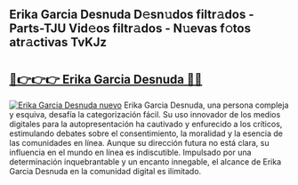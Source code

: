 ## Erika Garcia Desnuda D𝚎sn𝚞dos filtr𝚊dos - Parts-TJU Vid𝚎os filtr𝚊dos - N𝚞evas f𝚘tos atr𝚊ctivas TvKJz

# <h2><a href="http://mbdhib.tromn.icu/?c=Erika+Garcia+Desnuda">🔗👉👉👉 Erika Garcia Desnuda 🔗🔗</a></h2>

[![Erika Garcia Desnuda nuevo](https://i.imgur.com/pEAQMta.gif)](http://mbdhib.tromn.icu/?c=Erika+Garcia+Desnuda)
Erika Garcia Desnuda, una persona compleja y esquiva, desafía la categorización fácil. Su uso innovador de los medios digitales para la autopresentación ha cautivado y enfurecido a los críticos, estimulando debates sobre el consentimiento, la moralidad y la esencia de las comunidades en línea. Aunque su dirección futura no está clara, su influencia en el mundo en línea es indiscutible. Impulsado por una determinación inquebrantable y un encanto innegable, el alcance de Erika Garcia Desnuda en la comunidad digital es ilimitado.
